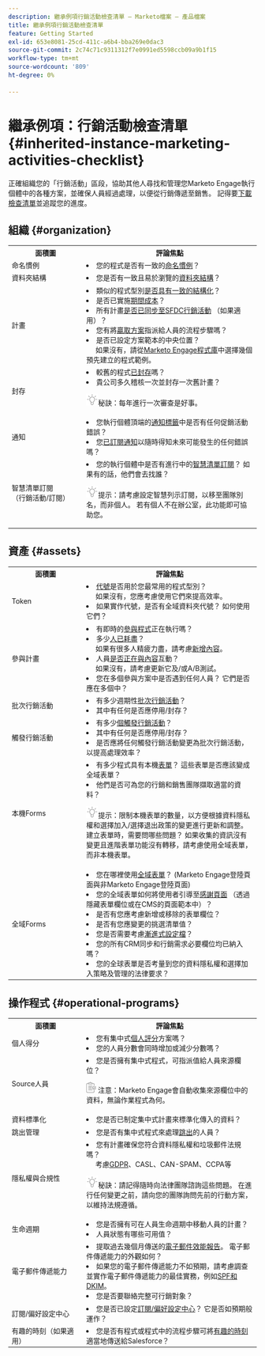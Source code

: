 ```yaml
---
description: 繼承例項行銷活動檢查清單 — Marketo檔案 — 產品檔案
title: 繼承例項行銷活動檢查清單
feature: Getting Started
exl-id: 653e8081-25cd-411c-a6b4-bba269e0dac3
source-git-commit: 2c74c71c9311312f7e0991ed5598ccb09a9b1f15
workflow-type: tm+mt
source-wordcount: '809'
ht-degree: 0%

---
```


# 繼承例項：行銷活動檢查清單 {#inherited-instance-marketing-activities-checklist}

正確組織您的「行銷活動」區段，協助其他人尋找和管理您Marketo Engage執行個體中的各種方案，並確保人員經過處理，以便從行銷傳遞至銷售。 記得要[下載檢查清單](/help/marketo/getting-started/inheriting-a-marketo-engage-instance/assets/adobe-marketo-engage-inherited-instance-admin-checklist.xlsx)並追蹤您的進度。

## 組織 {#organization}

<table> 
 <tbody> 
  <tr> 
   <th style="width:30%">面積圖</th> 
   <th style="width:70%">評論焦點</th>
  </tr> 
  <tr> 
   <td>命名慣例</td> 
   <td><li>您的程式是否有一致的<a href="/help/marketo/product-docs/core-marketo-concepts/programs/working-with-programs/best-practice-how-to-organize-your-programs.md#naming-schemes" target="_blank">命名慣例</a>？</li></td>
  </tr>
  <tr> 
   <td>資料夾結構</td> 
   <td><li>您是否有一致且易於瀏覽的<a href="/help/marketo/product-docs/core-marketo-concepts/programs/working-with-programs/best-practice-how-to-organize-your-programs.md#folders" target="_blank">資料夾結構</a>？</li></td>
  </tr>
  <tr> 
   <td>計畫</td> 
   <td><li>類似的程式型別<a href="/help/marketo/product-docs/core-marketo-concepts/programs/working-with-programs/best-practice-how-to-organize-your-programs.md" target="_blank">是否具有一致的結構化</a>？</li>
<li>是否已實施<a href="/help/marketo/product-docs/core-marketo-concepts/programs/working-with-programs/understanding-period-costs.md" target="_blank">期間成本</a>？</li>
<li>所有計畫<a href="/help/marketo/product-docs/crm-sync/salesforce-sync/sfdc-sync-details/how-to-match-program-statuses-and-salesforce-campaign-statuses-prior-to-sync.md" target="_blank">是否已同步至SFDC行銷活動</a> （如果適用）？</li>
<li>您有將<a href="/help/marketo/product-docs/core-marketo-concepts/programs/creating-programs/understanding-program-membership.md#acquisition-program" target="_blank">贏取方案</a>指派給人員的流程步驟嗎？</li>
<li>是否已設定方案範本的中央位置？ 
   <br/>     如果沒有，請從<a href="/help/marketo/product-docs/core-marketo-concepts/programs/program-library/program-import-library-overview.md" target="_blank">Marketo Engage程式庫</a>中選擇幾個預先建立的程式範例。</li></td>
  </tr>
  <tr> 
   <td>封存</td> 
   <td><li>較舊的程式<a href="/help/marketo/product-docs/core-marketo-concepts/miscellaneous/understanding-folders.md#archive-a-folder" target="_blank">已封存</a>嗎？</li>
<li>貴公司多久稽核一次並封存一次舊計畫？</li>
<p><img src="assets/tip-icon.png" alt="提示圖示">秘訣：每年進行一次審查是好事。</td>
  </tr>
  <tr>
   <td>通知</td> 
   <td><li>您執行個體頂端的<a href="/help/marketo/product-docs/core-marketo-concepts/miscellaneous/understanding-notifications/notification-types.md" target="_blank">通知標籤</a>中是否有任何促銷活動錯誤？</li>
<li>您<a href="/help/marketo/product-docs/core-marketo-concepts/miscellaneous/understanding-notifications.md#subscribe-to-notifications" target="_blank">已訂閱通知</a>以隨時得知未來可能發生的任何錯誤嗎？</li></td>
  </tr>
  <tr> 
   <td>智慧清單訂閱 
   <br/>（行銷活動/訂閱）</td> 
   <td><li>您的執行個體中是否有進行中的<a href="/help/marketo/product-docs/reporting/basic-reporting/report-subscriptions/subscribe-to-a-smart-list.md" target="_blank">智慧清單訂閱</a>？ 如果有的話，他們會去找誰？</li>
<p><img src="assets/tip-icon.png" alt="提示圖示">提示：請考慮設定智慧列示訂閱，以移至團隊別名，而非個人。 若有個人不在辦公室，此功能即可協助您。</td>
  </tr>
 </tbody> 
</table>

## 資產 {#assets}

<table> 
 <tbody> 
  <tr>
   <th style="width:30%">面積圖</th>
   <th style="width:70%">評論焦點</th>
  </tr>
  <tr> 
   <td>Token</td> 
   <td><li><a href="/help/marketo/product-docs/core-marketo-concepts/programs/tokens/understanding-my-tokens-in-a-program.md" target="_blank">代號</a>是否用於您最常用的程式型別？ 
   <br/>     如果沒有，您應考慮使用它們來提高效率。</li>
<li>如果實作代號，是否有全域資料夾代號？ 如何使用它們？</li></td>
  </tr>
  <tr> 
   <td>參與計畫</td> 
   <td><li>有即時的<a href="/help/marketo/product-docs/email-marketing/drip-nurturing/creating-an-engagement-program/understanding-engagement-programs.md" target="_blank">參與程式</a>正在執行嗎？</li>
<li>多少<a href="/help/marketo/product-docs/email-marketing/drip-nurturing/using-engagement-programs/people-who-have-exhausted-content.md" target="_blank">人已耗盡</a>？ 
<br/>     如果有很多人精疲力盡，請考慮<a href="/help/marketo/product-docs/email-marketing/drip-nurturing/creating-an-engagement-program/add-content-to-a-stream.md" target="_blank">新增內容</a>。</li>
<li>人員<a href="/help/marketo/product-docs/email-marketing/drip-nurturing/reports-and-notifications/engagement-stream-performance-report.md" target="_blank">是否正在與內容</a>互動？ 
<br/>     如果沒有，請考慮更新它及/或A/B測試。</li>
<li>您在多個參與方案中是否遇到任何人員？ 它們是否應在多個中？</li></td>
  </tr>
  <tr> 
   <td>批次行銷活動</td> 
   <td><li>有多少週期性<a href="/help/marketo/product-docs/core-marketo-concepts/smart-campaigns/creating-a-smart-campaign/understanding-batch-and-trigger-smart-campaigns.md#batch-campaign" target="_blank">批次行銷活動</a>？</li>
<li>其中有任何是否應停用/封存？</li></td>
  </tr>
   <tr> 
   <td>觸發行銷活動</td> 
   <td><li>有多少<a href="/help/marketo/product-docs/core-marketo-concepts/smart-campaigns/creating-a-smart-campaign/understanding-batch-and-trigger-smart-campaigns.md#trigger-campaign" target="_blank">個觸發行銷活動</a>？</li>
<li>其中有任何是否應停用/封存？</li>
<li>是否應將任何觸發行銷活動變更為批次行銷活動，以提高處理效率？</li></td>
  </tr>
  <tr>
   <td>本機Forms</td> 
   <td><li>有多少程式具有本機<a href="/help/marketo/product-docs/demand-generation/forms/creating-a-form/create-a-form.md" target="_blank">表單</a>？ 這些表單是否應該變成全域表單？</li>
<li>他們是否可為您的行銷和銷售團隊擷取適當的資料？</li>
<p><img src="assets/tip-icon.png" alt="提示圖示">提示：限制本機表單的數量，以方便根據資料隱私權和選擇加入/選擇退出政策的變更進行更新和調整。 建立表單時，需要問哪些問題？ 如果收集的資訊沒有變更且進階表單功能沒有轉移，請考慮使用全域表單，而非本機表單。</td>
  </tr>
  <tr> 
   <td>全域Forms</td> 
   <td><li>您在哪裡使用<a href="/help/marketo/product-docs/administration/settings/global-form-validation-rules.md" target="_blank">全域表單</a>？ (Marketo Engage登陸頁面與非Marketo Engage登陸頁面)</li>
<li>您的全域表單如何將使用者引導至<a href="/help/marketo/product-docs/demand-generation/forms/creating-a-form/set-a-form-thank-you-page.md" target="_blank">感謝頁面</a> （透過隱藏表單欄位或在CMS的頁面範本中）？</li>
<li>是否有您應考慮新增或移除的表單欄位？</li>
<li>是否有您應變更的挑選清單值？</li>
<li>您是否需要考慮<a href="/help/marketo/product-docs/demand-generation/forms/form-actions/configure-form-progressive-profiling.md" target="_blank">漸進式設定檔</a>？</li>
<li>您的所有CRM同步和行銷需求必要欄位均已納入嗎？</li>
<li>您的全球表單是否考量到您的資料隱私權和選擇加入策略及管理的法律要求？</li></td>
  </tr>
 </tbody> 
</table>

## 操作程式 {#operational-programs}

<table> 
 <tbody> 
  <tr> 
   <th style="width:30%">面積圖</th> 
   <th style="width:70%">評論焦點</th>
  </tr>
  <tr> 
   <td>個人得分</td> 
   <td><li>您有集中式<a href="/help/marketo/getting-started/quick-wins/simple-scoring.md" target="_blank">個人評分</a>方案嗎？</li>
<li>您的人員分數會同時增加或減少分數嗎？</li></td>
  </tr>
  <tr> 
   <td>Source人員</td> 
   <td><li>您是否擁有集中式程式，可指派值給人員來源欄位？</li>
<p><img src="assets/note-icon.png" alt="附註圖示"> 注意：Marketo Engage會自動收集來源欄位中的資料，無論作業程式為何。</td>
  </tr>
  <tr> 
   <td>資料標準化</td> 
   <td><li>您是否已制定集中式計畫來標準化傳入的資料？</li></td>
  </tr>
  <tr> 
   <td>跳出管理</td> 
   <td><li>您是否有集中式程式來處理<a href="https://nation.marketo.com/t5/product-blogs/data-management-best-practices-resources-for-managing-bounces/ba-p/243512" target="_blank">跳出</a>的人員？</li></td>
  </tr>
  <tr> 
   <td>隱私權與合規性</td> 
   <td><li>您有計畫確保您符合資料隱私權和垃圾郵件法規嗎？ 
   <br/>     考慮<a href="https://business.adobe.com/resources/ebooks/the-gdpr-and-the-marketer.html" target="_blank">GDPR</a>、CASL、CAN-SPAM、CCPA等</li>
<p><img src="assets/tip-icon.png" alt="提示圖示">秘訣：請記得隨時向法律團隊諮詢這些問題。 在進行任何變更之前，請向您的團隊詢問先前的行動方案，以維持法規遵循。</td>
  </tr>
  <tr> 
   <td>生命週期</td> 
   <td><li>您是否擁有可在人員生命週期中移動人員的計畫？</li>
<li>人員狀態有哪些可用值？</li></td>
  </tr>
  <tr> 
   <td>電子郵件傳遞能力</td> 
   <td><li>提取過去幾個月傳送的<a href="/help/marketo/product-docs/email-marketing/email-programs/email-program-data/email-performance-report.md" target="_blank">電子郵件效能報告</a>。 電子郵件傳遞能力的外觀如何？</li>
<li>如果您的電子郵件傳遞能力不如預期，請考慮調查並實作電子郵件傳遞能力的最佳實務，例如<a href="/help/marketo/product-docs/email-marketing/deliverability/set-up-spf-and-dkim-for-your-email-deliverability.md" target="_blank">SPF和DKIM</a>。</li>
<li>您是否要聯絡完整可行銷對象？</li></td>
  </tr>
  <tr> 
   <td>訂閱/偏好設定中心</td> 
   <td><li>您是否已設定<a href="https://experienceleague.adobe.com/docs/marketo-learn/tutorials/lead-and-data-management/subscription-center-watch.html" target="_blank">訂閱/偏好設定中心</a>？ 它是否如預期般運作？</li></td>
  </tr>
  <tr> 
   <td>有趣的時刻（如果適用）</td> 
   <td><li>您是否有程式或程式中的流程步驟可將<a href="/help/marketo/product-docs/marketo-sales-insight/msi-for-salesforce/features/tabs-in-the-msi-panel/interesting-moments/interesting-moments-overview.md" target="_blank">有趣的時刻</a>適當地傳送給Salesforce？</li></td>
  </tr>
 </tbody> 
</table>
